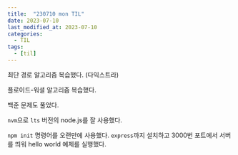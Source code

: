 ```yaml
---
title:  "230710 mon TIL"
date: 2023-07-10
last_modified_at: 2023-07-10
categories: 
  - TIL
tags:
  - [til]
---
```


최단 경로 알고리즘 복습했다. (다익스트라)

플로이드-워셜 알고리즘 복습했다.

백준 문제도 풀었다.

`nvm`으로 `lts` 버전의 node.js를 잘 사용했다.

`npm init` 명령어를 오랜만에 사용했다. `express`까지 설치하고 3000번 포트에서 서버를 띄워 hello world 예제를 실행했다.
